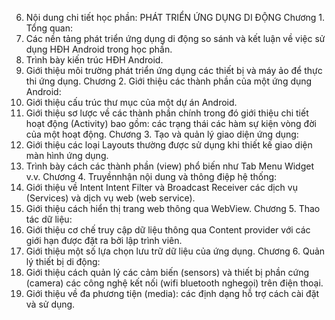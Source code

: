 6. Nội dung chi tiết học phần: PHÁT TRIỂN ỨNG DỤNG DI ĐỘNG
Chương 1. Tổng quan:
1. Các nền tảng phát triển ứng dụng di động so sánh và kết luận về việc sử dụng HĐH Android trong học phần.
2. Trình bày kiến trúc HĐH Android.
3. Giới thiệu môi trường phát triển ứng dụng các thiết bị và máy ảo để thực thi ứng dụng.
Chương 2. Giới thiệu các thành phần của một ứng dụng Android:
1. Giới thiệu cấu trúc thư mục của một dự án Android.
2. Giới thiệu sơ lược về các thành phần chính trong đó giới thiệu chi tiết hoạt động (Activity) bao gồm: các trạng thái các hàm sự kiện vòng đời của một hoạt động.
Chương 3. Tạo và quản lý giao diện ứng dụng:
1. Giới thiệu các loại Layouts thường được sử dụng khi thiết kế giao diện màn hình ứng dụng.
2. Trình bày cách các thành phần (view) phổ biến như Tab Menu Widget v.v.
Chương 4. Truyềnnhận nội dung và thông điệp hệ thống:
1. Giới thiệu về Intent Intent Filter và Broadcast Receiver các dịch vụ (Services) và dịch vụ web (web service).
2. Giới thiệu cách hiển thị trang web thông qua WebView.
Chương 5. Thao tác dữ liệu:
1. Giới thiệu cơ chế truy cập dữ liệu thông qua Content provider với các giới hạn được đặt ra bởi lập trình viên.
2. Giới thiệu một số lựa chọn lưu trữ dữ liệu của ứng dụng.
Chương 6. Quản lý thiết bị di động:
1. Giới thiệu cách quản lý các cảm biến (sensors) và thiết bị phần cứng (camera) các công nghệ kết nối (wifi bluetooth nghegọi) trên điện thoại.
2. Giới thiệu về đa phương tiện (media): các định dạng hỗ trợ cách cài đặt và sử dụng.

